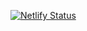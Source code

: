 [![Netlify Status](https://api.netlify.com/api/v1/badges/411d7d54-e79c-43be-b1f3-a0495f829f86/deploy-status)](https://app.netlify.com/sites/rajasekhar-pf/deploys)
